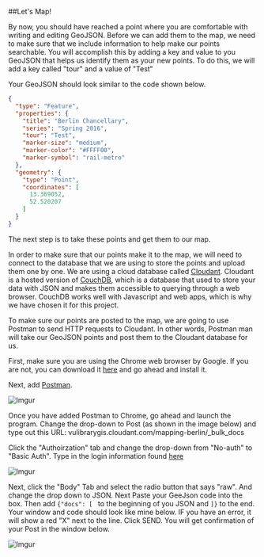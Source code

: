 ##Let's Map!

By now, you should have reached a point where you are comfortable with writing and editing GeoJSON.  Before we can add them to the map, we need to make sure that we include information to help make our points searchable.  You will accomplish this by adding a key and value to you GeoJSON that helps us identify them as your new points.  To do this, we will add a key called "tour" and a value of "Test"

Your GeoJSON should look similar to the code shown below. 

```json
{
  "type": "Feature",
  "properties": {
    "title": "Berlin Chancellary",
    "series": "Spring 2016",
    "tour": "Test",
    "marker-size": "medium",
    "marker-color": "#FFFF00",
    "marker-symbol": "rail-metro"
  },
  "geometry": {
    "type": "Point",
    "coordinates": [
      13.369052,
      52.520207
    ]
  }
}
```
The next step is to take these points and get them to our map.

In order to make sure that our points make it to the map, we will need to connect to the database that we are using to store the points and upload them one by one.  We are using a cloud database called [Cloudant](https://cloudant.com/).  Cloudant is a hosted version of [CouchDB](http://couchdb.apache.org/), which is a database that used to store your data with JSON and makes them accessible to querying through a web browser.  CouchDB works well with Javascript and web apps, which is why we have chosen it for this project.

To make sure our points are posted to the map, we are going to use Postman to send HTTP requests to Cloudant.  In other words, Postman man will take our GeoJSON points and post them to the Cloudant database for us.

First, make sure you are using the Chrome web browser by Google.  If you are not, you can download it [here](https://www.google.com/chrome/browser/desktop/) and go ahead and install it.

Next, add [Postman](https://chrome.google.com/webstore/detail/postman/fhbjgbiflinjbdggehcddcbncdddomop?hl=en).

![Imgur](http://i.imgur.com/ci2WODU.png)

Once you have added Postman to Chrome, go ahead and launch the program.  Change the drop-down to Post (as shown in the image below) and type out this URL: vulibrarygis.cloudant.com/mapping-berlin/_bulk_docs

Click the "Authoirzation" tab and change the drop-down from "No-auth" to "Basic Auth".  Type in the login information found [here](https://gist.github.com/CliffordAnderson/b816459034a0590d5d68/revisions)

![Imgur](http://i.imgur.com/0ece0Ha.jpg)

Next, click the "Body" Tab and select the radio button that says "raw".  And change the drop down to JSON.  Next Paste your GeeJson code into the box.  Then add ```{"docs": [ ``` to the beginning of you JSON and ```]}``` to the end.  Your window and code should look like mine below.  IF you have an error, it will show a red "X" next to the line.  Click SEND.  You will get confirmation of your Post in the window below.

![Imgur](http://i.imgur.com/hL1mzMG.jpg)





